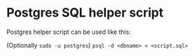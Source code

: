 # Postgres SQL helper script

Postgres helper script can be used like this:

(Optionally `sudo -u postgres`) `psql -d <dbname> < <script.sql>`

